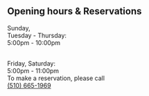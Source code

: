 ## Opening hours & Reservations

Sunday,<br>
Tuesday - Thursday:<br>
5:00pm - 10:00pm

<br>
Friday, Saturday:<br>
5:00pm - 11:00pm

<br>
To make a reservation, please call <br>
<a href="tel:510-665-1969">(510) 665-1969</a>
